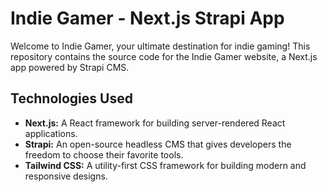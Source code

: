 # Indie Gamer - Next.js Strapi App

Welcome to Indie Gamer, your ultimate destination for indie gaming! This repository contains the source code for the Indie Gamer website, a Next.js app powered by Strapi CMS.

## Technologies Used

- **Next.js:** A React framework for building server-rendered React applications.
- **Strapi:** An open-source headless CMS that gives developers the freedom to choose their favorite tools.
- **Tailwind CSS:** A utility-first CSS framework for building modern and responsive designs.
